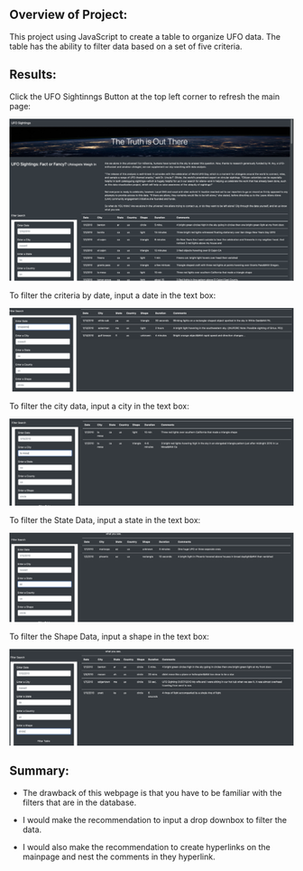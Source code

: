 ## Overview of Project: 

This project using JavaScript to create a table to organize UFO data.  The table has the ability to filter data based on a set of five criteria.

## Results:

Click the UFO Sightinngs Button at the top left corner to refresh the main page:

![main_page](https://github.com/doloresbryant83/UFOs/blob/main/static/images/main_page.png)

To filter the criteria by date, input a date in the text box:

![date_filter](https://github.com/doloresbryant83/UFOs/blob/main/static/images/date_filter.png)

To filter the city data, input a city in the text box:

![city_filter](https://github.com/doloresbryant83/UFOs/blob/main/static/images/city_filter.png)

To filter the State Data, input a state in the text box:

![state_filter](https://github.com/doloresbryant83/UFOs/blob/main/static/images/state_filter.png)

To filter the Shape Data, input a shape in the text box:

![shape_filter](https://github.com/doloresbryant83/UFOs/blob/main/static/images/shape_filter.png)

## Summary: 
- The drawback of this webpage is that you have to be familiar with the filters that are in the database.  

- I would make the recommendation to input a drop downbox to filter the data.  
- I would also make the recommendation to create hyperlinks on the mainpage and nest the comments in they hyperlink.


